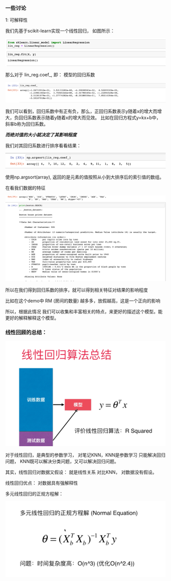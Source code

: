 ### 一些讨论

1:  可解释性

我们先基于scikit-learn实现一个线性回归， 如图所示：

![img_13.png](img/linearRegression/img_13.png)

那么对于 lin_reg.coef_, 即： 模型的回归系数

![img_14.png](img/linearRegression/img_14.png)

我们可以看到，回归系数中有正有负，那么，正回归系数表示y随着x的增大而增大，负回归系数表示随着y随着x的增大而见效。
比如在回归方程式y=kx+b中， 斜率b称为回归系数。

***而绝对值的大小就决定了其影响程度***

我们对其回归系数进行排序看看结果：

![img_15.png](img/linearRegression/img_15.png)

使用np.argsort(array), 返回的是元素的值按照从小到大排序后的索引值的数组。

在看我们数据的特征

![img_16.png](img/linearRegression/img_16.png)

所以在我们得到回归系数的排序，就可以得到相关特征对结果的影响程度

比如在这个demo中 RM (房间的数量) 越多多，放假越高，这是一个正向的影响

所以，根据此情况 我们可以收集和丰富相关的特点，来更好的描述这个模型。能更好的解释解释这个模型。

### 线性回顾的总结：

![img_18.png](img/linearRegression/img_18.png)

对于线性回归，是典型的参数学习， 对笔记KNN，KNN是参数学习
只能解决回归问题， KNN既可以解决分类问题，又可以解决回归问题。


其实，线性回归对数据又假设： 就是线性关系
对比KNN， 对数据没有假设。

线性回归优点： 对数据具有强解释性

多元线性回归的正规方程解：

![img_19.png](img/linearRegression/img_19.png)






